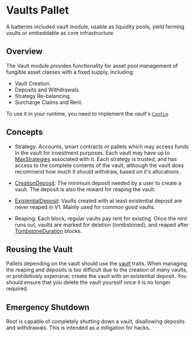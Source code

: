 # Vaults Pallet

A batteries included vault module, usable as liquidity pools, yield farming vaults or embeddable
as core infrastructure.

## Overview

The Vault module provides functionality for asset pool management of fungible asset classes
with a fixed supply, including:

* Vault Creation.
* Deposits and Withdrawals.
* Strategy Re-balancing.
* Surcharge Claims and Rent.

To use it in your runtime, you need to implement the vault's [`Config`](crate::Config).

## Concepts

* Strategy: Accounts, smart contracts or pallets which may access funds in the vault for investment purposes. Each vault may have up to [MaxStrategies](Config::MaxStrategies) associated with it. Each strategy is trusted, and has access to the complete contents of the vault, although the vault does recommend how much it should withdraw, based on it's allocations.

* [CreationDeposit](Config::CreationDeposit): The minimum deposit needed by a user to create a vault. The deposit is also the reward for reaping the vault.

* [ExistentialDeposit](Config::ExistentialDeposit): Vaults created with at least existential deposit are never reaped in V1. Mainly used for common good vaults.

* Reaping: Each block, regular vaults pay rent for existing. Once the rent runs out, vaults are marked for deletion (tombstoned), and reaped after [TombstoneDuration](Config::TombstoneDuration) blocks. 

## Reusing the Vault

Pallets depending on the vault should use the [vault](composable-traits::vault) traits. When managing the reaping and deposits is too difficult due to the creation of many vaults, or prohibitively expensive; create the vault with an existential deposit. You should ensure that you delete the vault yourself once it is no longer required.

## Emergency Shutdown

Root is capable of completely shutting down a vault, disallowing deposits and withdrawals. This is intended as a mitigation for hacks.

